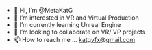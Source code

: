 - 👋 Hi, I’m @MetaKatG
- 👀 I’m interested in VR and Virtual Production 
- 🌱 I’m currently learning Unreal Engine
- 💞️ I’m looking to collaborate on VR/ VP projects
- 📫 How to reach me ... katgvfx@gmail.com

<!---
MetaKatG/MetaKatG is a ✨ special ✨ repository because its `README.md` (this file) appears on your GitHub profile.
You can click the Preview link to take a look at your changes.
--->
